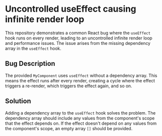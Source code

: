 # Uncontrolled useEffect causing infinite render loop

This repository demonstrates a common React bug where the `useEffect` hook runs on every render, leading to an uncontrolled infinite render loop and performance issues.  The issue arises from the missing dependency array in the `useEffect` hook.

## Bug Description
The provided `MyComponent` uses `useEffect` without a dependency array.  This means the effect runs after every render, creating a cycle where the effect triggers a re-render, which triggers the effect again, and so on.

## Solution
Adding a dependency array to the `useEffect` hook solves the problem. The dependency array should include any values from the component's scope that the effect depends on.  If the effect doesn't depend on any values from the component's scope, an empty array `[]` should be provided.
